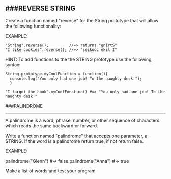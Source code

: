 ###REVERSE STRING
---

Create a function named "reverse" for the String prototype that will allow the following functionality:

EXAMPLE: 
    
    "String".reverse();         //=> returns "gnirtS"
    "I like cookies".reverse(); //=> "seikooc ekil I"
  

HINT: To add functions to the the STRING prototype use the following syntax:

    String.prototype.myCoolFunction = function(){
      console.log("You only had one job! To the naughty desk!");
      }
      
    "I forgot the hook".myCoolFunction() #=> "You only had one job! To the naughty desk!"




###PALINDROME

---

A palindrome is a word, phrase, number, or other sequence of characters which reads the same backward or forward.

Write a function named "palindrome" that accepts one parameter, a STRING. If the word is a palindrome return true, if not return false.

EXAMPLE:

palindrome("Glenn")  #=> false
palindrome("Anna")   #=> true

Make a list of words and test your program 
